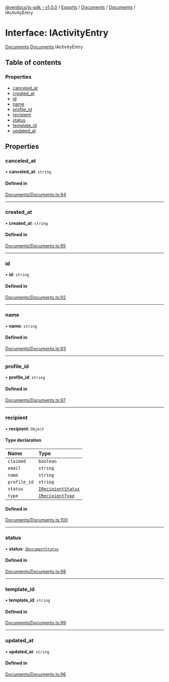 [@verdocs/js-sdk - v1.0.0](../README.md) / [Exports](../modules.md) / [Documents](../modules/Documents.md) / [Documents](../modules/Documents.Documents-1.md) / IActivityEntry

# Interface: IActivityEntry

[Documents](../modules/Documents.md).[Documents](../modules/Documents.Documents-1.md).IActivityEntry

## Table of contents

### Properties

- [canceled_at](Documents.Documents-1.IActivityEntry.md#canceled_at)
- [created_at](Documents.Documents-1.IActivityEntry.md#created_at)
- [id](Documents.Documents-1.IActivityEntry.md#id)
- [name](Documents.Documents-1.IActivityEntry.md#name)
- [profile_id](Documents.Documents-1.IActivityEntry.md#profile_id)
- [recipient](Documents.Documents-1.IActivityEntry.md#recipient)
- [status](Documents.Documents-1.IActivityEntry.md#status)
- [template_id](Documents.Documents-1.IActivityEntry.md#template_id)
- [updated_at](Documents.Documents-1.IActivityEntry.md#updated_at)

## Properties

### canceled\_at

• **canceled\_at**: `string`

#### Defined in

[Documents/Documents.ts:94](https://github.com/Verdocs/js-sdk/blob/fb278cb/src/Documents/Documents.ts#L94)

___

### created\_at

• **created\_at**: `string`

#### Defined in

[Documents/Documents.ts:95](https://github.com/Verdocs/js-sdk/blob/fb278cb/src/Documents/Documents.ts#L95)

___

### id

• **id**: `string`

#### Defined in

[Documents/Documents.ts:92](https://github.com/Verdocs/js-sdk/blob/fb278cb/src/Documents/Documents.ts#L92)

___

### name

• **name**: `string`

#### Defined in

[Documents/Documents.ts:93](https://github.com/Verdocs/js-sdk/blob/fb278cb/src/Documents/Documents.ts#L93)

___

### profile\_id

• **profile\_id**: `string`

#### Defined in

[Documents/Documents.ts:97](https://github.com/Verdocs/js-sdk/blob/fb278cb/src/Documents/Documents.ts#L97)

___

### recipient

• **recipient**: `Object`

#### Type declaration

| Name | Type |
| :------ | :------ |
| `claimed` | `boolean` |
| `email` | `string` |
| `name` | `string` |
| `profile_id` | `string` |
| `status` | [`IRecipientStatus`](../modules/Documents.Documents-1.md#irecipientstatus) |
| `type` | [`IRecipientType`](../modules/Documents.Documents-1.md#irecipienttype) |

#### Defined in

[Documents/Documents.ts:100](https://github.com/Verdocs/js-sdk/blob/fb278cb/src/Documents/Documents.ts#L100)

___

### status

• **status**: [`IDocumentStatus`](../modules/Documents.Documents-1.md#idocumentstatus)

#### Defined in

[Documents/Documents.ts:98](https://github.com/Verdocs/js-sdk/blob/fb278cb/src/Documents/Documents.ts#L98)

___

### template\_id

• **template\_id**: `string`

#### Defined in

[Documents/Documents.ts:99](https://github.com/Verdocs/js-sdk/blob/fb278cb/src/Documents/Documents.ts#L99)

___

### updated\_at

• **updated\_at**: `string`

#### Defined in

[Documents/Documents.ts:96](https://github.com/Verdocs/js-sdk/blob/fb278cb/src/Documents/Documents.ts#L96)
